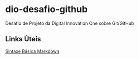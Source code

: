 # dio-desafio-github
Desafio de Projeto da Digital Innovation One sobre Git/GitHub

## Links Úteis
[Sintaxe Básica Markdown](https://www.markdownguide.org/basic-syntax/)
